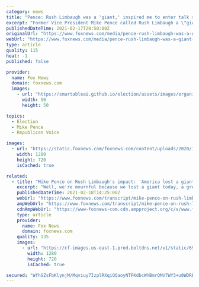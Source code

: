 ```yaml
---
category: news
title: "Pence: Rush Limbaugh was a 'giant,' inspired me to enter talk radio"
excerpt: "Former Vice President Mike Pence called Rush Limbaugh a \"giant\" who inspired Pence to enter talk radio in the 1990s, a move that helped lead to a successful political career."
publishedDateTime: 2021-02-17T20:50:00Z
originalUrl: "https://www.foxnews.com/media/pence-rush-limbaugh-was-a-giant-inspired-me-to-enter-talk-radio"
webUrl: "https://www.foxnews.com/media/pence-rush-limbaugh-was-a-giant-inspired-me-to-enter-talk-radio"
type: article
quality: 115
heat: -1
published: false

provider:
  name: Fox News
  domain: foxnews.com
  images:
    - url: "https://smartableai.github.io/election/assets/images/organizations/foxnews.com-50x50.jpg"
      width: 50
      height: 50

topics:
  - Election
  - Mike Pence
  - Republican Voice

images:
  - url: "https://static.foxnews.com/foxnews.com/content/uploads/2020/12/AP20345748440994-e1608233075751.jpg"
    width: 1280
    height: 720
    isCached: true

related:
  - title: "Mike Pence on Rush Limbaugh's impact: 'America lost a giant today'"
    excerpt: "Well, we're mournful because we lost a giant today, a great and unparalleled radio icon, of course, Rush Limbaugh. But we're also grateful for having heard his voice and wisdom for as long as we did."
    publishedDateTime: 2021-02-18T14:25:00Z
    webUrl: "https://www.foxnews.com/transcript/mike-pence-on-rush-limbaughs-impact-america-lost-a-giant-today"
    ampWebUrl: "https://www.foxnews.com/transcript/mike-pence-on-rush-limbaughs-impact-america-lost-a-giant-today.amp"
    cdnAmpWebUrl: "https://www-foxnews-com.cdn.ampproject.org/c/s/www.foxnews.com/transcript/mike-pence-on-rush-limbaughs-impact-america-lost-a-giant-today.amp"
    type: article
    provider:
      name: Fox News
      domain: foxnews.com
    quality: 135
    images:
      - url: "https://cf-images.us-east-1.prod.boltdns.net/v1/static/694940094001/7a29c2a4-7100-4203-8ca1-de0202648473/ea288b70-6978-4fe5-a888-523c7aab4ed9/1280x720/match/image.jpg"
        width: 1280
        height: 720
        isCached: true

secured: "WfhSZsFbKlynjM/Mqviuy7IzplRXqiQQaoyNTFKdbcWYBmrQMV7WY3+u0WDREKRtlLYc6RlGlSpYdAf2sMqx27P10c8LA+p2JPWF/SQgX36f0T7R0Z1hxhugRKZHUTyJNhhY/MlYAUS+0XpnetGkuUbprqy6E2Ca3pLYbulZJF7R/X7ZOT7mfNg2Scc4HyyMBmJdNfCUEQmFQBv4z+BS5VsWFeftdnau1FmK0KeZr3GebtH/fqy017Wu26oVPLSpdUl88XcYPcWhZSLaxhSP9U6YxmaZpE2XAnWHSZHi8h9HeAdvnj8mBmQ04lKbfq+R0bTwMoR6yS+DWtJYGWLf4H9ocIMGT9V7I8QObrY5aXI=;9vneCVIPkQExS6WMiTSoDQ=="
---
```


